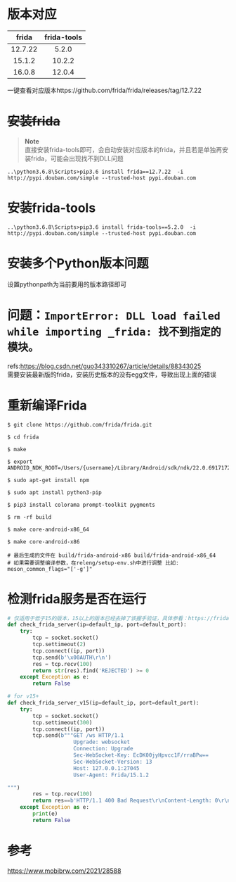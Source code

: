 # 版本对应
| frida    | frida-tools |
| :----:   | :----:      |
| 12.7.22  | 5.2.0       |
| 15.1.2   | 10.2.2      |
| 16.0.8   | 12.0.4      |

一键查看对应版本https://github.com/frida/frida/releases/tag/12.7.22
# ~~安装frida~~
> **Note**  
> 直接安装frida-tools即可，会自动安装对应版本的frida，并且若是单独再安装frida，可能会出现找不到DLL问题
```
..\python3.6.8\Scripts>pip3.6 install frida==12.7.22  -i http://pypi.douban.com/simple --trusted-host pypi.douban.com
```
# 安装frida-tools
```
..\python3.6.8\Scripts>pip3.6 install frida-tools==5.2.0  -i http://pypi.douban.com/simple --trusted-host pypi.douban.com
```
# 安装多个Python版本问题
设置pythonpath为当前要用的版本路径即可
# 问题：`ImportError: DLL load failed while importing _frida: 找不到指定的模块。`
refs:https://blog.csdn.net/guo343310267/article/details/88343025  
需要安装最新版的frida，安装历史版本的没有egg文件，导致出现上面的错误  

# 重新编译Frida
```
$ git clone https://github.com/frida/frida.git

$ cd frida

$ make

$ export ANDROID_NDK_ROOT=/Users/{username}/Library/Android/sdk/ndk/22.0.6917172/

$ sudo apt-get install npm

$ sudo apt install python3-pip

$ pip3 install colorama prompt-toolkit pygments

$ rm -rf build

$ make core-android-x86_64

$ make core-android-x86

# 最后生成的文件在 build/frida-android-x86 build/frida-android-x86_64 
# 如果需要调整编译参数，在releng/setup-env.sh中进行调整 比如: meson_common_flags="['-g']"
```
# 检测frida服务是否在运行
```python
# 仅适用于低于15的版本，15以上的版本已经去掉了该握手验证，具体参看：https://frida.re/news/2021/07/18/frida-15-0-released/
def check_frida_server(ip=default_ip, port=default_port):
    try:
        tcp = socket.socket()
        tcp.settimeout(2)
        tcp.connect((ip, port))
        tcp.send(b'\x00AUTH\r\n')
        res = tcp.recv(100)
        return str(res).find('REJECTED') >= 0
    except Exception as e:
        return False

# for v15+
def check_frida_server_v15(ip=default_ip, port=default_port):
    try:
        tcp = socket.socket()
        tcp.settimeout(300)
        tcp.connect((ip, port))
        tcp.send(b"""GET /ws HTTP/1.1
                     Upgrade: websocket
                     Connection: Upgrade
                     Sec-WebSocket-Key: EcDK00jyHpvcc1F/rraBPw==
                     Sec-WebSocket-Version: 13
                     Host: 127.0.0.1:27045
                     User-Agent: Frida/15.1.2

""")
        res = tcp.recv(100)
        return res==b'HTTP/1.1 400 Bad Request\r\nContent-Length: 0\r\n\r\n'
    except Exception as e:
        print(e)
        return False


```
# 参考
https://www.mobibrw.com/2021/28588
